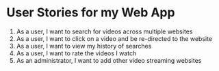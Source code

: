User Stories for my Web App
======

1. As a user, I want to search for videos across multiple websites
2. As a user, I want to click on a video and be re-directed to the website
3. As a user, I want to view my history of searches
4. As a user, I want to rate the videos I watch
5. As an administrator, I want to add other video streaming websites
